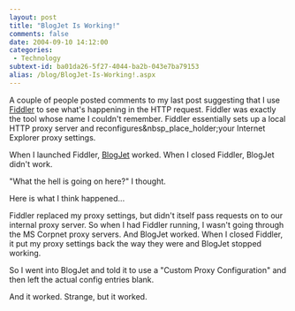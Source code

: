 ```yaml
---
layout: post
title: "BlogJet Is Working!"
comments: false
date: 2004-09-10 14:12:00
categories:
 - Technology
subtext-id: ba01da26-5f27-4044-ba2b-043e7ba79153
alias: /blog/BlogJet-Is-Working!.aspx
---
```



A couple of people posted comments to my last post suggesting that I use [Fiddler](http://www.fiddlertool.com/fiddler/) to see what's happening in the HTTP request. Fiddler was exactly the tool whose name I couldn't remember. Fiddler essentially sets up a local HTTP proxy server and reconfigures&nbsp_place_holder;your Internet Explorer proxy settings.

When I launched Fiddler, [BlogJet](http://blogjet.com/) worked. When I closed Fiddler, BlogJet didn't work.

"What the hell is going on here?" I thought.

Here is what I think happened...

Fiddler replaced my proxy settings, but didn't itself pass requests on to our internal proxy server. So when I had Fiddler running, I wasn't going through the MS Corpnet proxy servers. And BlogJet worked. When I closed Fiddler, it put my proxy settings back the way they were and BlogJet stopped working.

So I went into BlogJet and told it to use a "Custom Proxy Configuration" and then left the actual config entries blank.

And it worked. Strange, but it worked.
